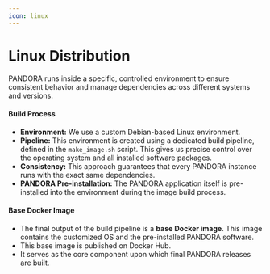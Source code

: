 ```yaml
---
icon: linux
---
```


# Linux Distribution

PANDORA runs inside a specific, controlled environment to ensure consistent behavior and manage dependencies across different systems and versions.

#### Build Process

* **Environment:** We use a custom Debian-based Linux environment.
* **Pipeline:** This environment is created using a dedicated build pipeline, defined in the `make_image.sh` script. This gives us precise control over the operating system and all installed software packages.
* **Consistency:** This approach guarantees that every PANDORA instance runs with the exact same dependencies.
* **PANDORA Pre-installation:** The PANDORA application itself is pre-installed into the environment during the image build process.

#### Base Docker Image

* The final output of the build pipeline is a **base Docker image**. This image contains the customized OS and the pre-installed PANDORA software.
* This base image is published on Docker Hub.
* It serves as the core component upon which final PANDORA releases are built.

